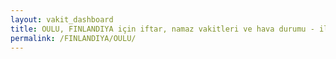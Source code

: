 ```yaml
---
layout: vakit_dashboard
title: OULU, FINLANDIYA için iftar, namaz vakitleri ve hava durumu - ilçe/eyalet seç
permalink: /FINLANDIYA/OULU/
---
```


<script type="text/javascript">
  var GLOBAL_COUNTRY = 'FINLANDIYA';
  var GLOBAL_CITY = 'OULU';
  var GLOBAL_STATE = '';
  var lat = 72;
  var lon = 21;
</script>

